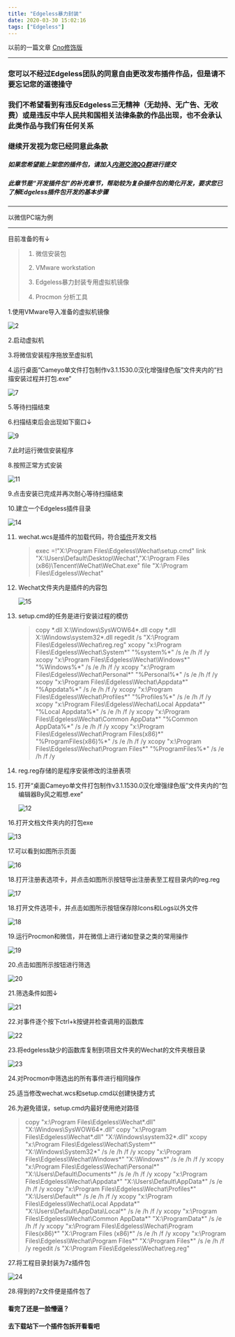 ```yaml
---
title: "Edgeless暴力封装"
date: 2020-03-30 15:02:16
tags: ["Edgeless"]
---
```


以前的一篇文章 [Cno修饰版](https://www.kancloud.cn/cnotech/edgeless/1499994)
<!-- more -->
------


### 您可以不经过Edgeless团队的同意自由更改发布插件作品，但是请不要忘记您的道德操守

### 我们不希望看到有违反Edgeless三无精神（无劫持、无广告、无收费）或是违反中华人民共和国相关法律条款的作品出现，也不会承认此类作品与我们有任何关系

### 继续开发视为您已经同意此条款
##### 如果您希望能上架您的插件包，请加入[内测交流QQ群](https://www.edgeless.top/jump/qqg.html)进行提交

##### 此章节是“开发插件包”的补充章节，帮助较为复杂插件包的简化开发，要求您已了解Edgeless插件包开发的基本步骤

------

以微信PC端为例

------

目前准备的有↓

> 1. 微信安装包
>
> 2. VMware workstation
>
> 3. Edgeless暴力封装专用虚拟机镜像
> 
> 4. Procmon 分析工具

1.使用VMware导入准备的虚拟机镜像

![2](https://img.kancloud.cn/62/7d/627d1b5fb744b9f198a37787174eb73a_400x249.png)



2.启动虚拟机

3.将微信安装程序拖放至虚拟机

4.运行桌面“Cameyo单文件打包制作v3.1.1530.0汉化增强绿色版”文件夹内的“扫描安装过程并打包.exe”

![7](https://img.kancloud.cn/63/8d/638d41d18c773b0dcc957028a5a36889_1366x768.png)

5.等待扫描结束

6.扫描结束后会出现如下窗口↓

![9](https://img.kancloud.cn/6c/65/6c65844d362bc45762ac0d3ac8894dd4_318x142.png)

7.此时运行微信安装程序

8.按照正常方式安装

![11](https://img.kancloud.cn/3f/c6/3fc609491bce0963d54a0791f47eeea3_550x405.png)

9.点击安装已完成并再次耐心等待扫描结束



10.建立一个Edgeless插件目录

![14](https://img.kancloud.cn/34/91/34912ff8a76950e5383413d08265abbd_512x139.png)

11. wechat.wcs是插件的加载代码，符合[插件](https://www.kancloud.cn/cnotech/edgeless/944471)开发文档

    >exec =!"X:\Program Files\Edgeless\Wechat\setup.cmd"
    >link "X:\Users\Default\Desktop\Wechat","X:\Program Files (x86)\Tencent\WeChat\WeChat.exe"
    >file "X:\Program Files\Edgeless\Wechat"

12. Wechat文件夹内是插件的内容包

    ![15](https://img.kancloud.cn/22/19/221952742bd69682db7521bfd35b67a6_665x330.png)

13. setup.cmd的任务是进行安装过程的模仿

    >copy *.dll X:\Windows\SysWOW64\*.dll
    >copy *.dll X:\Windows\system32\*.dll
    >regedit /s "X:\Program Files\Edgeless\Wechat\reg.reg"
    >xcopy "x:\Program Files\Edgeless\Wechat\System\*" "%system%\*" /s /e /h /f /y
    >xcopy "x:\Program Files\Edgeless\Wechat\Windows\*" "%Windows%\*" /s /e /h /f /y
    >xcopy "x:\Program Files\Edgeless\Wechat\Personal\*" "%Personal%\*" /s /e /h /f /y
    >xcopy "x:\Program Files\Edgeless\Wechat\Appdata\*" "%Appdata%\*" /s /e /h /f /y
    >xcopy "x:\Program Files\Edgeless\Wechat\Profiles\*" "%Profiles%\*" /s /e /h /f /y
    >xcopy "x:\Program Files\Edgeless\Wechat\Local Appdata\*" "%Local Appdata%\*" /s /e /h /f /y
    >xcopy "x:\Program Files\Edgeless\Wechat\Common AppData\*" "%Common AppData%\*" /s /e /h /f /y
    >xcopy "x:\Program Files\Edgeless\Wechat\Program Files(x86)\*" "%ProgramFiles(x86)%\*" /s /e /h /f /y
    >xcopy "x:\Program Files\Edgeless\Wechat\Program Files\*" "%ProgramFiles%\*" /s /e /h /f /y

14. reg.reg存储的是程序安装修改的注册表项

15. 打开“桌面Cameyo单文件打包制作v3.1.1530.0汉化增强绿色版”文件夹内的“包编辑器By风之暇想.exe”

    ![12](https://img.kancloud.cn/37/7c/377c4ee4a56ada7d9e5297200f45ac92_1127x596.png)

16.打开文档文件夹内的打包exe

![13](https://img.kancloud.cn/10/40/1040517d2fdc8708ad05953cf2611b39_312x122.png)

17.可以看到如图所示页面

![16](https://img.kancloud.cn/e9/48/e9489da60c18629a8010e9ba85450772_721x567.png)

18.打开注册表选项卡，并点击如图所示按钮导出注册表至工程目录内的reg.reg

![17](https://img.kancloud.cn/ca/85/ca8514441cf6ce38adb2f0841aadf6ab_721x567.png)

18.打开文件选项卡，并点击如图所示按钮保存除Icons和Logs以外文件

![18](https://img.kancloud.cn/b8/04/b804ec105e7ccf38c911bf2f769294b4_721x567.png)

19.运行Procmon和微信，并在微信上进行诸如登录之类的常用操作

![19](https://img.kancloud.cn/be/b3/beb3f436605bcf3837fa67e73fda5770_1920x1040.png)

20.点击如图所示按钮进行筛选

![20](https://img.kancloud.cn/c4/13/c413dc600219d036e36d3a5b39805c04_515x165.png)

21.筛选条件如图↓

![21](https://img.kancloud.cn/55/e0/55e091c48939508cf254c02e3b12a887_1148x731.png)

22.对事件逐个按下ctrl+k按键并检查调用的函数库

![22](https://img.kancloud.cn/7c/11/7c11f93413489f32a82ee8e73e34e12b_1920x1040.png)

23.将edgeless缺少的函数库复制到项目文件夹的Wechat的文件夹根目录

![23](https://img.kancloud.cn/9f/e5/9fe57026918ec6a54dbfcd4f7cba6649_1309x893.png)

24.对Procmon中筛选出的所有事件进行相同操作

25.适当修改wechat.wcs和setup.cmd以创建快捷方式

26.为避免错误，setup.cmd内最好使用绝对路径

>copy "x:\Program Files\Edgeless\Wechat\*.dll" "X:\Windows\SysWOW64\*.dll"
>copy "x:\Program Files\Edgeless\Wechat\*.dll" "X:\Windows\system32\*.dll"
>xcopy "x:\Program Files\Edgeless\Wechat\System\*" "X:\Windows\System32\*"  /s /e /h /f /y
>xcopy "x:\Program Files\Edgeless\Wechat\Windows\*" "X:\Windows\*" /s /e /h /f /y
>xcopy "x:\Program Files\Edgeless\Wechat\Personal\*" "X:\Users\Default\Documents\*" /s /e /h /f /y
>xcopy "x:\Program Files\Edgeless\Wechat\Appdata\*" "X:\Users\Default\AppData\*" /s /e /h /f /y
>xcopy "x:\Program Files\Edgeless\Wechat\Profiles\*" "X:\Users\Default\*" /s /e /h /f /y
>xcopy "x:\Program Files\Edgeless\Wechat\Local Appdata\*" "X:\Users\Default\AppData\Local\*" /s /e /h /f /y
>xcopy "x:\Program Files\Edgeless\Wechat\Common AppData\*" "X:\ProgramData\*" /s /e /h /f /y
>xcopy "x:\Program Files\Edgeless\Wechat\Program Files(x86)\*" "X:\Program Files (x86)\*" /s /e /h /f /y
>xcopy "x:\Program Files\Edgeless\Wechat\Program Files\*" "X:\Program Files\*" /s /e /h /f /y
>regedit /s "X:\Program Files\Edgeless\Wechat\reg.reg"

27.将工程目录封装为7z插件包

![24](https://img.kancloud.cn/8f/b6/8fb6dae50826b9efa817fd569ab90690_695x254.png)

28.得到的7z文件便是插件包了

#### 看完了还是一脸懵逼？

#### 去下载站下一个插件包拆开看看吧